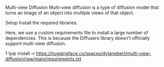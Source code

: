 Multi-view Diffusion
Multi-view diffusion is a type of diffusion model that turns an image of an object into multiple views of that object.

Setup
Install the required libraries.

Here, we use a custom requirements file to install a large number of dependencies. This is because the Diffusers library doesn't officially support multi-view diffusion.

1
!pip install -r https://huggingface.co/spaces/dylanebert/multi-view-diffusion/raw/main/requirements.txt